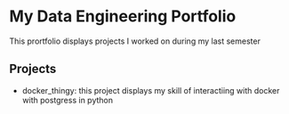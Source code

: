 # My Data Engineering Portfolio

This prortfolio displays projects I worked on during my last semester

## Projects
- docker_thingy: this project displays my skill of interactiing with docker with postgress in python